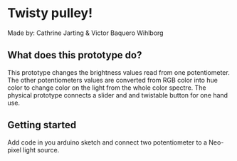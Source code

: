 # Twisty pulley!

Made by: Cathrine Jarting & Victor Baquero Wihlborg

## What does this prototype do?

This prototype changes the brightness values read from one potentiometer. The other potentiometers values are converted from RGB color into hue color to change color on the light from the whole color spectre. The physical prototype connects a slider and and twistable button for one hand use.

## Getting started

Add code in you arduino sketch and connect two potentiometer to a Neo-pixel light source. 

